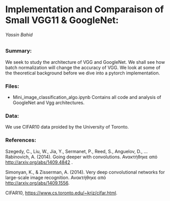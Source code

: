 # Implementation and Comparaison of Small VGG11 & GoogleNet:

###### Yassin Bahid

### Summary:
We seek to study the architecture of VGG and GoogleNet. We shall see how batch normalization will change the accuracy of VGG. We look at some of the theoretical background before we dive into a pytorch implementation.

### Files:
- Mini_image_classification_algo.ipynb
Contains all code and analysis of GoogleNet and Vgg architectures.
### Data:

We use CIFAR10 data proided by the University of Toronto.

### References:
Szegedy, C., Liu, W., Jia, Y., Sermanet, P., Reed, S., Anguelov, D., … Rabinovich, A. (2014). Going deeper with convolutions. Ανακτήθηκε από http://arxiv.org/abs/1409.4842 .

Simonyan, K., & Zisserman, A. (2014). Very deep convolutional networks for large-scale image recognition. Ανακτήθηκε από http://arxiv.org/abs/1409.1556.

CIFAR10, https://www.cs.toronto.edu/~kriz/cifar.html.
